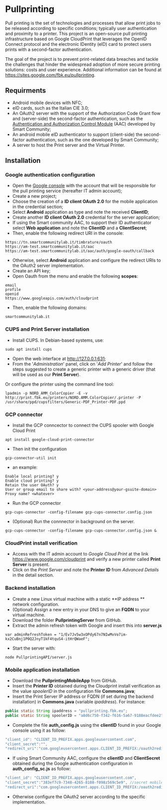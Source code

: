 # Pullprinting
Pull printing is the set of technologies and processes that allow print jobs to be released according to specific conditions; typically user authentication and proximity to a printer. This project is an open-source pull printing infrastructure based on Google CloudPrint that leverages the OpenID Connect protocol and the electronic IDentity (eID) card to protect users prints with a second-factor authentication. 

The goal of the project is to prevent print-related data breaches and tackle the challenges that hinder the widespread adoption of more secure printing solutions: costs and user experience. Additional information can be found at https://sites.google.com/fbk.eu/pullprinting.

## Requirments
- Android mobile devices with NFC;
- eID cards, such as the Italian CIE 3.0;
- An OAuth2 server with the support of the Authorization Code Grant flow and (server-side) the second-factor authentication, such as the [Authentication and Authorization Control Module](https://github.com/scc-digitalhub/AAC) (AAC) developed by Smart Community;
- An android mobile eID authenticator to support (client-side) the second-factor authentication, such as the one developed by Smart Community;
- A server to host the Print server and the Virtual Printer.

## Installation

### Google authentication configuration
- Open the [Google console](https://console.developers.google.com) with the account that will be responsible for the pull printing service (hereafter IT admin account);
- Create a new project;
- Choose the creation of a **ID client OAuth 2.0** for the mobile application in the credential section;
 - Select **Android** application as type and note the received **ClientID**;
- Create another **ID client OAuth 2.0** credential for the server application;
 - If using the Smart community AAC, to support their ID authenticator select **Web application** and note the **ClientID** and a **ClientSecret**;
  - Then, enable the following redirect URI in the console:
  ```
 https://tn.smartcommunitylab.it/timbrature/oauth
 https://am-test.smartcommunitylab.it/aac
 https://am-test.smartcommunitylab.it/aac/auth/google-oauth/callback
 ```
 - Otherwise, select **Android** application and configure the redirect URIs to the OAuth2 server implementation.
- Create an API key;
- Open Oauth from the menu and enable the following **scopes**:
```
email
profile
openid
https://www.googleapis.com/auth/cloudprint
```
- Then, enable the following domains:
```
smartcommunitylab.it
```

### CUPS and Print Server installation
- Install CUPS. In Debian-based systems, use: 
```shell
sudo apt install cups
```
- Open the web interface at http://127.0.0.1:631;
- From the '*Administration*' panel, click on '*Add Printer*' and follow the steps suggested to create a generic printer with a generic driver (that will be used as our **Print Server**).

Or configure the printer using the command line tool:
```
lpadmin -p NORD_AMM_ColorCopier -E -v http://print.fbk.eu/printers/NORD.AMM.ColorCopier/.printer -P /usr/share/ppd/cupsfilters/Generic-PDF_Printer-PDF.ppd
```

### GCP connector
- Install the GCP conncector to connect the CUPS spooler with Google Cloud Print
```shell
apt install google-cloud-print-connector
```
- Then init the configuration
```shell
gcp-connector-util init
```
- an example:  
```shell
Enable local printing? y
Enable cloud printing? y
Retain the user OAuth? y
User or group email to share with? <your-address@your-gsuite-domain>
Proxy name? <whatever>
  ```
- Run the GCP connector 
```shell
gcp-cups-connector -config-filename gcp-cups-connector.config.json
```
- (Optional) Run the connnector in background on the server.
```shell
gcp-cups-connector -config-filename gcp-cups-connector.config.json &
```

### CloudPrint install verification
- Access with the IT admin account to *Google Cloud Print* at the link https://www.google.com/cloudprint and verify a new printer called **Print Server** is present.
- Click on the *Print Server* and note the **Printer ID** from *Advanced Details* in the detail section.

### Backend installation
- Create a new Linux virtual machine with a static **IP address ** network configuration.
- (Optional) Assign a new entry in your DNS to give an **FQDN** to your virtual machine.
- Download the folder **PullprintingServer** from GitHub.
- Extract the admin refresh token with Google and insert this into **server.js** 
```shell
var adminRefreshToken = "1/Ev7Jv5w3xOPdy67n7NIwMvVo7im-kx2CuBnj1P0Q2JnyT1kF4tquS4-itHrQWaeF";
```
- Start the server with:
```shell
node PullprintingAPI/server.js
```

### Mobile application installation
- Download the **PullprintingMobileApp** from GitHub.
- Insert the **Printer ID** obtained during the Cloudprint install verification as the value *spoolerID* in the configuration file **Commons.java**;
- Insert the Print Server IP address or FQDN (if set during the backend installation) in **Commons.java** (variable *ipaddress*). For instance:
```java
public static String ipaddress = "pullprinting.fbk.eu";
public static String spoolerID = "a8d6c750-f342-f616-5a67-9188eacfdee2";
```
- Complete the file **auth_config.js** using the **clientID** found in your Google console using it as follow:
```java
"client_id": "CLIENT_ID_PREFIX.apps.googleusercontent.com",
"client_secret":"",
"redirect_uri":"com.googleusercontent.apps.CLIENT_ID_PREFIX:/oauth2redirect",
```
- If using Smart Community AAC, configure the **clientID** and **ClientSecret** obtained during the Google authentication configuration in **auth_config_sc.js** as follow:
```java
"client_id": "CLIENT_ID_PREFIX.apps.googleusercontent.com",
"client_secret":"383ef7c9-7348-4265-8108-f098z569c5e9", //secret mobile
"redirect_uri":"com.googleusercontent.apps.CLIENT_ID_PREFIX:/oauth2redirect",
```
- Otherwise configure the OAuth2 server according to the specific implementation.
